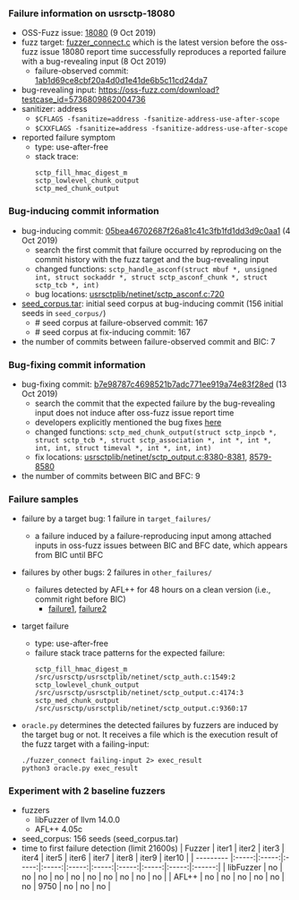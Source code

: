 ### Failure information on usrsctp-18080
- OSS-Fuzz issue: [18080](https://bugs.chromium.org/p/oss-fuzz/issues/detail?id=18080) (9 Oct 2019) 
- fuzz target: [fuzzer_connect.c](https://github.com/sctplab/usrsctp/blob/1ab1d69ce8cbf20a4d0d1e41de6b5c11cd24da71/fuzzer/fuzzer_connect.c) which is the latest version before the oss-fuzz issue 18080 report time successfully reproduces a reported failure with a bug-revealing input (8 Oct 2019)
    - failure-observed commit: [1ab1d69ce8cbf20a4d0d1e41de6b5c11cd24da7](https://github.com/sctplab/usrsctp/commit/1ab1d69ce8cbf20a4d0d1e41de6b5c11cd24da71) 
- bug-revealing input: https://oss-fuzz.com/download?testcase_id=5736809862004736
- sanitizer: address
    - `$CFLAGS -fsanitize=address -fsanitize-address-use-after-scope`
    - `$CXXFLAGS -fsanitize=address -fsanitize-address-use-after-scope`
- reported failure symptom 
    - type: use-after-free 
    - stack trace:  
		```
		sctp_fill_hmac_digest_m   
		sctp_lowlevel_chunk_output   
		sctp_med_chunk_output
		```

### Bug-inducing commit information
- bug-inducing commit: [05bea46702687f26a81c41c3fb1fd1dd3d9c0aa1](https://github.com/sctplab/usrsctp/commit/05bea46702687f26a81c41c3fb1fd1dd3d9c0aa1) (4 Oct 2019)
    - search the first commit that failure occurred by reproducing on the commit history with the fuzz target and the bug-revealing input
    - changed functions: `sctp_handle_asconf(struct mbuf *, unsigned int, struct sockaddr *, struct sctp_asconf_chunk *, struct sctp_tcb *, int)`
    - bug locations: [usrsctplib/netinet/sctp_asconf.c:720](https://github.com/sctplab/usrsctp/commit/05bea46702687f26a81c41c3fb1fd1dd3d9c0aa1#diff-0ec0b47c46d30f537fb88f47a502ef53ddebfbf04955128d6f72137bb067e63dR720) 
- [seed_corpus.tar](https://drive.google.com/file/d/1AX05JdQ4XnDwlURu3n7-6wjSXa4hBf4r/view?usp=sharing): initial seed corpus at bug-inducing commit (156 initial seeds in `seed_corpus/`)
	- \# seed corpus at failure-observed commit: 167
	- \# seed corpus at fix-inducing commit: 167
- the number of commits between failure-observed commit and BIC: 7

### Bug-fixing commit information
- bug-fixing commit: [b7e98787c4698521b7adc771ee919a74e83f28ed](https://github.com/weinrank/usrsctp/commit/b7e98787c4698521b7adc771ee919a74e83f28ed) (13 Oct 2019)
    - search the commit that the expected failure by the bug-revealing input does not induce after oss-fuzz issue report time
    - developers explicitly mentioned the bug fixes [here](https://github.com/weinrank/usrsctp/commit/b7e98787c4698521b7adc771ee919a74e83f28ed)
    - changed functions: `sctp_med_chunk_output(struct sctp_inpcb *, struct sctp_tcb *, struct sctp_association *, int *, int *, int, int, struct timeval *, int *, int, int)`
    - fix locations: [usrsctplib/netinet/sctp_output.c:8380-8381](https://github.com/weinrank/usrsctp/commit/b7e98787c4698521b7adc771ee919a74e83f28ed#diff-ea8890ceccfa6038b6f942b495c91b8c2294475c1af7edbe455e2ed49032e5cdR8380-R8381), [8579-8580](https://github.com/weinrank/usrsctp/commit/b7e98787c4698521b7adc771ee919a74e83f28ed#diff-ea8890ceccfa6038b6f942b495c91b8c2294475c1af7edbe455e2ed49032e5cdR8579-R8580) 
- the number of commits between BIC and BFC: 9

### Failure samples
- failure by a target bug: 1 failure in `target_failures/`
    - a failure induced by a failure-reproducing input among attached inputs in oss-fuzz issues between BIC and BFC date, which appears from BIC until BFC
- failures by other bugs: 2 failures in `other_failures/`
    - failures detected by AFL++ for 48 hours on a clean version (i.e., commit right before BIC)
		- [failure1](./other_failures/failure1), [failure2](./other_failures/failure2)


- target failure 
    - type: use-after-free 
    - failure stack trace patterns for the expected failure:  
		```
		sctp_fill_hmac_digest_m /src/usrsctp/usrsctplib/netinet/sctp_auth.c:1549:2  
		sctp_lowlevel_chunk_output /src/usrsctp/usrsctplib/netinet/sctp_output.c:4174:3  
		sctp_med_chunk_output /src/usrsctp/usrsctplib/netinet/sctp_output.c:9360:17
		```

- `oracle.py` determines the detected failures by fuzzers are induced by the target bug or not. It receives a file which is the execution result of the fuzz target with a failing-input:  
	```
	./fuzzer_connect failing-input 2> exec_result
	python3 oracle.py exec_result
	```

### Experiment with 2 baseline fuzzers 
- fuzzers
    - libFuzzer of llvm 14.0.0
    - AFL++ 4.05c
- seed_corpus: 156 seeds (seed_corpus.tar)
- time to first failure detection (limit 21600s)
    |   Fuzzer  | iter1 | iter2 | iter3 | iter4 | iter5 | iter6 | iter7 | iter8 | iter9 | iter10 |
    | --------- |:-----:|:-----:|:-----:|:-----:|:-----:|:-----:|:-----:|:-----:|:-----:|:------:|
    | libFuzzer |   no  |   no  |   no  |   no  |   no  |   no  |   no  |   no  |   no  |    no  |
    |   AFL++   |   no  |   no  |   no  |   no  |   no  |   no  |  9750 |   no  |   no  |    no  |

